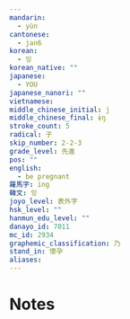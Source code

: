 ```yaml
---
mandarin:
  - yùn
cantonese:
  - jan6
korean:
  - 잉
korean_native: ""
japanese:
  - YOU
japanese_nanori: ""
vietnamese:
middle_chinese_initial: j
middle_chinese_final: ɨŋ
stroke_count: 5
radical: 子
skip_number: 2-2-3
grade_level: 先進
pos: ""
english:
  - be pregnant
羅馬字: ing
韓文: 잉
joyo_level: 表外字
hsk_level: ""
hanmun_edu_level: ""
danayo_id: 7011
mc_id: 2934
graphemic_classification: 乃
stand_in: 懷孕
aliases:
---
```


# Notes
